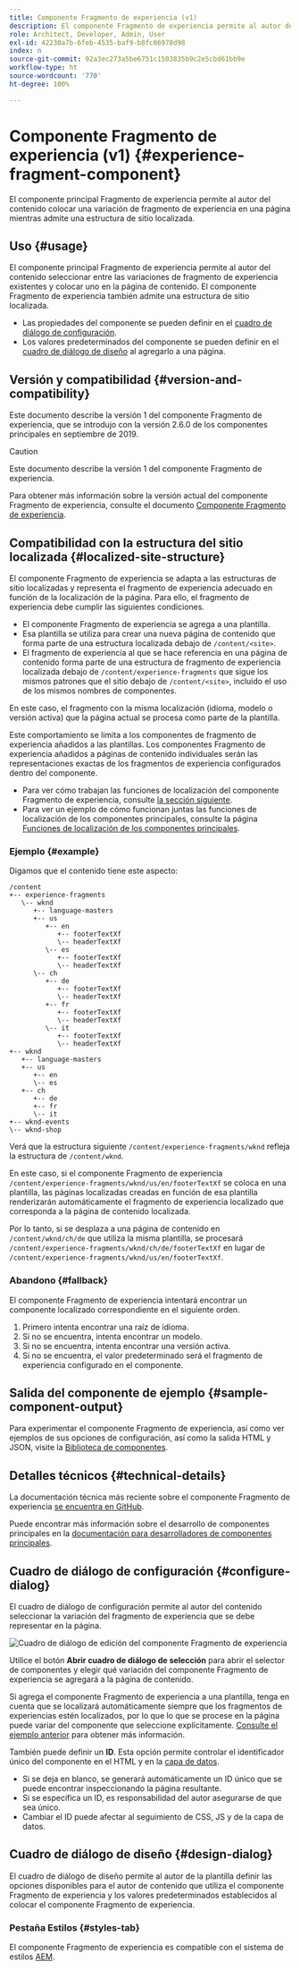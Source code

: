 ```yaml
---
title: Componente Fragmento de experiencia (v1)
description: El componente Fragmento de experiencia permite al autor del contenido añadir una variación de fragmento de experiencia a una página.
role: Architect, Developer, Admin, User
exl-id: 42230a7b-6feb-4535-baf9-b8fc06978d98
index: n
source-git-commit: 92a3ec273a5be6751c1503835b9c2e5cbd61bb9e
workflow-type: ht
source-wordcount: '770'
ht-degree: 100%

---
```



# Componente Fragmento de experiencia (v1) {#experience-fragment-component}

El componente principal Fragmento de experiencia permite al autor del contenido colocar una variación de fragmento de experiencia en una página mientras admite una estructura de sitio localizada.

## Uso {#usage}

El componente principal Fragmento de experiencia permite al autor del contenido seleccionar entre las variaciones de fragmento de experiencia existentes y colocar uno en la página de contenido. El componente Fragmento de experiencia también admite una estructura de sitio localizada.

* Las propiedades del componente se pueden definir en el [cuadro de diálogo de configuración](#configure-dialog).
* Los valores predeterminados del componente se pueden definir en el [cuadro de diálogo de diseño](#design-dialog) al agregarlo a una página.

## Versión y compatibilidad {#version-and-compatibility}

Este documento describe la versión 1 del componente Fragmento de experiencia, que se introdujo con la versión 2.6.0 de los componentes principales en septiembre de 2019.

>[!CAUTION]
>
>Este documento describe la versión 1 del componente Fragmento de experiencia.
>
>Para obtener más información sobre la versión actual del componente Fragmento de experiencia, consulte el documento [Componente Fragmento de experiencia](/help/components/experience-fragment.md).

## Compatibilidad con la estructura del sitio localizada {#localized-site-structure}

El componente Fragmento de experiencia se adapta a las estructuras de sitio localizadas y representa el fragmento de experiencia adecuado en función de la localización de la página. Para ello, el fragmento de experiencia debe cumplir las siguientes condiciones.

* El componente Fragmento de experiencia se agrega a una plantilla.
* Esa plantilla se utiliza para crear una nueva página de contenido que forma parte de una estructura localizada debajo de `/content/<site>`.
* El fragmento de experiencia al que se hace referencia en una página de contenido forma parte de una estructura de fragmento de experiencia localizada debajo de `/content/experience-fragments` que sigue los mismos patrones que el sitio debajo de `/content/<site>`, incluido el uso de los mismos nombres de componentes.

En este caso, el fragmento con la misma localización (idioma, modelo o versión activa) que la página actual se procesa como parte de la plantilla.

Este comportamiento se limita a los componentes de fragmento de experiencia añadidos a las plantillas. Los componentes Fragmento de experiencia añadidos a páginas de contenido individuales serán las representaciones exactas de los fragmentos de experiencia configurados dentro del componente.

* Para ver cómo trabajan las funciones de localización del componente Fragmento de experiencia, consulte [la sección siguiente](#example).
* Para ver un ejemplo de cómo funcionan juntas las funciones de localización de los componentes principales, consulte la página [Funciones de localización de los componentes principales](/help/get-started/localization.md).

### Ejemplo {#example}

Digamos que el contenido tiene este aspecto:

```
/content
+-- experience-fragments
   \-- wknd
      +-- language-masters
      +-- us
         +-- en
            +-- footerTextXf
            \-- headerTextXf
         \-- es
            +-- footerTextXf
            \-- headerTextXf
      \-- ch
         +-- de
            +-- footerTextXf
            \-- headerTextXf
         +-- fr
            +-- footerTextXf
            \-- headerTextXf
         \-- it
            +-- footerTextXf
            \-- headerTextXf
+-- wknd
   +-- language-masters
   +-- us
      +-- en
      \-- es
   +-- ch
      +-- de
      +-- fr
      \-- it
+-- wknd-events
\-- wknd-shop
```

Verá que la estructura siguiente `/content/experience-fragments/wknd` refleja la estructura de `/content/wknd`.

En este caso, si el componente Fragmento de experiencia `/content/experience-fragments/wknd/us/en/footerTextXf` se coloca en una plantilla, las páginas localizadas creadas en función de esa plantilla renderizarán automáticamente el fragmento de experiencia localizado que corresponda a la página de contenido localizada.

Por lo tanto, si se desplaza a una página de contenido en `/content/wknd/ch/de` que utiliza la misma plantilla, se procesará `/content/experience-fragments/wknd/ch/de/footerTextXf` en lugar de `/content/experience-fragments/wknd/us/en/footerTextXf`.

### Abandono {#fallback}

El componente Fragmento de experiencia intentará encontrar un componente localizado correspondiente en el siguiente orden.

1. Primero intenta encontrar una raíz de idioma.
1. Si no se encuentra, intenta encontrar un modelo.
1. Si no se encuentra, intenta encontrar una versión activa.
1. Si no se encuentra, el valor predeterminado será el fragmento de experiencia configurado en el componente.

## Salida del componente de ejemplo {#sample-component-output}

Para experimentar el componente Fragmento de experiencia, así como ver ejemplos de sus opciones de configuración, así como la salida HTML y JSON, visite la [Biblioteca de componentes](https://adobe.com/go/aem_cmp_library_xf).

## Detalles técnicos {#technical-details}

La documentación técnica más reciente sobre el componente Fragmento de experiencia [se encuentra en GitHub](https://adobe.com/go/aem_cmp_tech_xf_v1).

Puede encontrar más información sobre el desarrollo de componentes principales en la [documentación para desarrolladores de componentes principales](/help/developing/overview.md).

## Cuadro de diálogo de configuración {#configure-dialog}

El cuadro de diálogo de configuración permite al autor del contenido seleccionar la variación del fragmento de experiencia que se debe representar en la página.

![Cuadro de diálogo de edición del componente Fragmento de experiencia](/help/assets/experience-fragment-edit.png)

Utilice el botón **Abrir cuadro de diálogo de selección** para abrir el selector de componentes y elegir qué variación del componente Fragmento de experiencia se agregará a la página de contenido.

Si agrega el componente Fragmento de experiencia a una plantilla, tenga en cuenta que se localizará automáticamente siempre que los fragmentos de experiencias estén localizados, por lo que lo que se procese en la página puede variar del componente que seleccione explícitamente. [Consulte el ejemplo anterior](#example) para obtener más información.

También puede definir un **ID**. Esta opción permite controlar el identificador único del componente en el HTML y en la [capa de datos](/help/developing/data-layer/overview.md).

* Si se deja en blanco, se generará automáticamente un ID único que se puede encontrar inspeccionando la página resultante.
* Si se especifica un ID, es responsabilidad del autor asegurarse de que sea único.
* Cambiar el ID puede afectar al seguimiento de CSS, JS y de la capa de datos.

## Cuadro de diálogo de diseño {#design-dialog}

El cuadro de diálogo de diseño permite al autor de la plantilla definir las opciones disponibles para el autor de contenido que utiliza el componente Fragmento de experiencia y los valores predeterminados establecidos al colocar el componente Fragmento de experiencia.

### Pestaña Estilos {#styles-tab}

El componente Fragmento de experiencia es compatible con el sistema de estilos [AEM](/help/get-started/authoring.md#component-styling).
